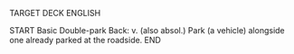 TARGET DECK
ENGLISH

START
Basic
Double-park
Back: v. (also absol.) Park (a vehicle) alongside one already parked at the roadside.
END
